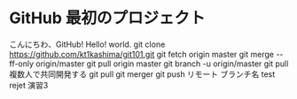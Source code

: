 # GitHub 最初のプロジェクト

こんにちわ、GitHub!
Hello!
world.
git clone https://github.com/kt1kashima/git101.git
git fetch origin master
git merge --ff-only origin/master
git pull origin master
git branch -u origin/master
git pull
複数人で共同開発する
git pull
git merger
git push リモート ブランチ名
test
rejet
演習3
